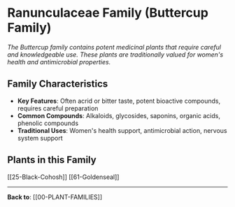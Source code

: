 # Ranunculaceae Family (Buttercup Family)

*The Buttercup family contains potent medicinal plants that require careful and knowledgeable use. These plants are traditionally valued for women's health and antimicrobial properties.*

## Family Characteristics
- **Key Features**: Often acrid or bitter taste, potent bioactive compounds, requires careful preparation
- **Common Compounds**: Alkaloids, glycosides, saponins, organic acids, phenolic compounds
- **Traditional Uses**: Women's health support, antimicrobial action, nervous system support

## Plants in this Family

[[25-Black-Cohosh]]
[[61-Goldenseal]]

---

**Back to**: [[00-PLANT-FAMILIES]]